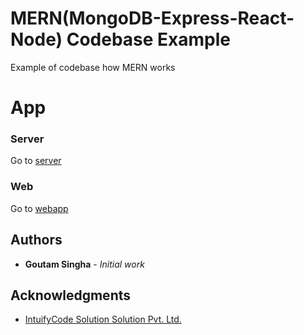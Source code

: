 # MERN(MongoDB-Express-React-Node) Codebase Example

Example of codebase how MERN works 

# App

<App Description>

### Server 

Go to [server](https://github.com/goutamsinghase/mern-example/tree/master/server)

### Web 

Go to [webapp](https://github.com/goutamsinghase/mern-example/tree/master/webapp)


## Authors

* **Goutam Singha** - *Initial work* 

## Acknowledgments

* [IntuifyCode Solution Solution Pvt. Ltd.](http://www.intuifycode.com)